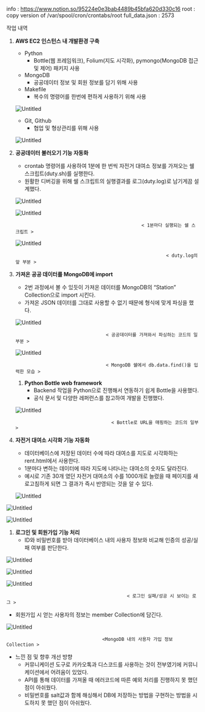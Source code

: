 info : https://www.notion.so/95224e0e3bab4489b45bfa620d330c16
root : copy version of /var/spool/cron/crontabs/root
full_data.json : 2573

작업 내역

1. **AWS EC2 인스턴스 내 개발환경 구축**
    - Python
        - Bottle(웹 프레임워크), Folium(지도 시각화), pymongo(MongoDB 접근 및 제어) 패키지 사용
    - MongoDB
        - 공공데이터 정보 및 회원 정보를 담기 위해 사용
    - Makefile
        - 복수의 명령어를 한번에 편하게 사용하기 위해 사용
    
    ![Untitled](https://s3-us-west-2.amazonaws.com/secure.notion-static.com/a10ccc5f-5755-4dd8-bc60-f4a7a90d1af0/Untitled.png)
    
    - Git, Github
        - 협업 및 형상관리를 위해 사용
    
    ![Untitled](https://s3-us-west-2.amazonaws.com/secure.notion-static.com/ce02e73d-d212-4e38-b259-2a7069e028bc/Untitled.png)
    

1. **공공데이터 불러오기 기능 자동화**
    - crontab 명령어를 사용하여 1분에 한 번씩 자전거 대여소 정보를 가져오는 쉘 스크립트(duty.sh)를 실행한다.
    - 원활한 디버깅을 위해 쉘 스크립트의 실행결과를 로그(duty.log)로 남기게끔 설계했다.
    
    ![Untitled](https://s3-us-west-2.amazonaws.com/secure.notion-static.com/9670ec31-8a5a-4a2c-9bda-13af33678922/Untitled.png)
    
    ![Untitled](https://s3-us-west-2.amazonaws.com/secure.notion-static.com/7af789d3-25cb-4b3b-b17e-7332c77b93ac/Untitled.png)
    
                                                     < 1분마다 실행되는 쉘 스크립트 >
    
    ![Untitled](https://s3-us-west-2.amazonaws.com/secure.notion-static.com/3c4d12ae-b9f1-4c8a-b14f-ddd6a9285101/Untitled.png)
    
                                                              < duty.log의 앞 부분 >
    
2. **가져온 공공 데이터를 MongoDB에 import**
    - 2번 과정에서 볼 수 있듯이 가져온 데이터를 MongoDB의 “Station” Collection으로 import 시킨다.
    - 가져온 JSON 데이터를 그대로 사용할 수 없기 때문에 형식에 맞게 파싱을 했다.
    
    ![Untitled](https://s3-us-west-2.amazonaws.com/secure.notion-static.com/f7d54081-ed2a-42fe-b1c6-907077319eb3/Untitled.png)
    
                                        < 공공데이터를 가져와서 파싱하는 코드의 일부분 >
    
    ![Untitled](https://s3-us-west-2.amazonaws.com/secure.notion-static.com/7ebc9b7b-b2ce-4341-9bfc-63e65fed5a92/Untitled.png)
    
                                        < MongoDB 쉘에서 db.data.find()을 입력한 모습 >
    
    1. **Python Bottle web framework**
        - Backend 작업을 Python으로 진행해서 연동하기 쉽게 Bottle을 사용했다.
        - 공식 문서 및 다양한 레퍼런스를 참고하여 개발을 진행했다.
    
    ![Untitled](https://s3-us-west-2.amazonaws.com/secure.notion-static.com/2971ca40-9fbc-4473-ab28-3cb1471b9dad/Untitled.png)
    
                                          < Bottle로 URL을 매핑하는 코드의 일부 > 
    

1. **자전거 대여소 시각화 기능 자동화**
    - 데이터베이스에 저장된 데이터 수에 따라 대여소를 지도로 시각화하는 rent.html에서 사용한다.
    - 1분마다 변하는 데이터에 따라 지도에 나타나는 대여소의 숫자도 달라진다.
    - 예시로 기존 30개 였던 자전거 대여소의 수를 1000개로 늘렸을 때 페이지를 새로고침하게 되면 그 결과가 즉시 반영되는 것을 알 수 있다.
    
    ![Untitled](https://s3-us-west-2.amazonaws.com/secure.notion-static.com/78f0ab60-bc63-405f-9c3a-3a80690fd0b4/Untitled.png)
    

![Untitled](https://s3-us-west-2.amazonaws.com/secure.notion-static.com/76e4fb67-2611-4f05-9ec3-6a2dfb5fd4e6/Untitled.png)

![Untitled](https://s3-us-west-2.amazonaws.com/secure.notion-static.com/b0f45563-4616-44d3-b785-c3e16232e54d/Untitled.png)

1. **로그인 및 회원가입 기능 처리**
    - ID와 비밀번호를 받아 데이터베이스 내의 사용자 정보와 비교해 인증의 성공/실패 여부를 판단한다.

![Untitled](https://s3-us-west-2.amazonaws.com/secure.notion-static.com/97a26391-08f8-4e69-9a13-fadd42fb6748/Untitled.png)

![Untitled](https://s3-us-west-2.amazonaws.com/secure.notion-static.com/c0b4c3a4-0559-4c56-a0ba-32276c984eb0/Untitled.png)

![Untitled](https://s3-us-west-2.amazonaws.com/secure.notion-static.com/41d3fa47-3fd7-42c5-b6bc-759563bb931e/Untitled.png)

                                                < 로그인 실패/성공 시 보이는 로그 >

- 회원가입 시 얻는 사용자의 정보는 member Collection에 담긴다.

![Untitled](https://s3-us-west-2.amazonaws.com/secure.notion-static.com/fbe856f7-83f3-4fba-8f61-ef0a1d538671/Untitled.png)

                                       <MongoDB 내의 사용자 가입 정보 Collection >

- 느낀 점 및 향후 개선 방향
    - 커뮤니케이션 도구로 카카오톡과 디스코드를 사용하는 것이 전부였기에 커뮤니케이션에서 어려움이 있었다.
    - API를 통해 데이터를 가져올 때 에러코드에 따른 예외 처리를 진행하지 못 했던 점이 아쉬웠다.
    - 비밀번호를 salt값과 함께 해싱해서 DB에 저장하는 방법을 구현하는 방법을 시도하지 못 했던 점이 아쉬웠다.

